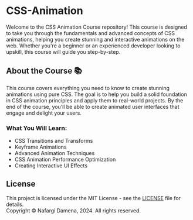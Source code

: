 # CSS-Animation
Welcome to the CSS Animation Course repository! This course is designed to take you through the fundamentals and advanced concepts of CSS animations, helping you create stunning and interactive animations on the web. Whether you're a beginner or an experienced developer looking to upskill, this course will guide you step-by-step.

## About the Course 📚

This course covers everything you need to know to create stunning animations using pure CSS. The goal is to help you build a solid foundation in CSS animation principles and apply them to real-world projects. By the end of the course, you’ll be able to create animated user interfaces that engage and delight your users.

### What You Will Learn:

- CSS Transitions and Transforms
- Keyframe Animations
- Advanced Animation Techniques
- CSS Animation Performance Optimization
- Creating Interactive UI Effects

## License
This project is licensed under the MIT License - see the [LICENSE](./LICENSE) file for details.  
Copyright © Nafargi Damena, 2024. All rights reserved.
